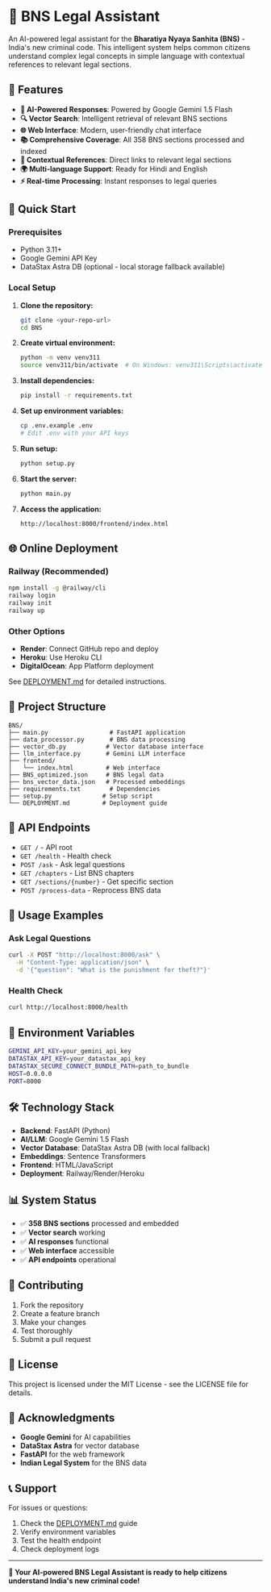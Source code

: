 # 🤖 BNS Legal Assistant

An AI-powered legal assistant for the **Bharatiya Nyaya Sanhita (BNS)** - India's new criminal code. This intelligent system helps common citizens understand complex legal concepts in simple language with contextual references to relevant legal sections.

## 🌟 Features

- **🤖 AI-Powered Responses**: Powered by Google Gemini 1.5 Flash
- **🔍 Vector Search**: Intelligent retrieval of relevant BNS sections
- **🌐 Web Interface**: Modern, user-friendly chat interface
- **📚 Comprehensive Coverage**: All 358 BNS sections processed and indexed
- **🔗 Contextual References**: Direct links to relevant legal sections
- **🌍 Multi-language Support**: Ready for Hindi and English
- **⚡ Real-time Processing**: Instant responses to legal queries

## 🚀 Quick Start

### Prerequisites
- Python 3.11+
- Google Gemini API Key
- DataStax Astra DB (optional - local storage fallback available)

### Local Setup

1. **Clone the repository:**
   ```bash
   git clone <your-repo-url>
   cd BNS
   ```

2. **Create virtual environment:**
   ```bash
   python -m venv venv311
   source venv311/bin/activate  # On Windows: venv311\Scripts\activate
   ```

3. **Install dependencies:**
   ```bash
   pip install -r requirements.txt
   ```

4. **Set up environment variables:**
   ```bash
   cp .env.example .env
   # Edit .env with your API keys
   ```

5. **Run setup:**
   ```bash
   python setup.py
   ```

6. **Start the server:**
   ```bash
   python main.py
   ```

7. **Access the application:**
   ```
   http://localhost:8000/frontend/index.html
   ```

## 🌐 Online Deployment

### Railway (Recommended)
```bash
npm install -g @railway/cli
railway login
railway init
railway up
```

### Other Options
- **Render**: Connect GitHub repo and deploy
- **Heroku**: Use Heroku CLI
- **DigitalOcean**: App Platform deployment

See [DEPLOYMENT.md](DEPLOYMENT.md) for detailed instructions.

## 📁 Project Structure

```
BNS/
├── main.py                 # FastAPI application
├── data_processor.py       # BNS data processing
├── vector_db.py           # Vector database interface
├── llm_interface.py       # Gemini LLM interface
├── frontend/
│   └── index.html         # Web interface
├── BNS_optimized.json     # BNS legal data
├── bns_vector_data.json   # Processed embeddings
├── requirements.txt        # Dependencies
├── setup.py              # Setup script
└── DEPLOYMENT.md         # Deployment guide
```

## 🔧 API Endpoints

- `GET /` - API root
- `GET /health` - Health check
- `POST /ask` - Ask legal questions
- `GET /chapters` - List BNS chapters
- `GET /sections/{number}` - Get specific section
- `POST /process-data` - Reprocess BNS data

## 🎯 Usage Examples

### Ask Legal Questions
```bash
curl -X POST "http://localhost:8000/ask" \
  -H "Content-Type: application/json" \
  -d '{"question": "What is the punishment for theft?"}'
```

### Health Check
```bash
curl http://localhost:8000/health
```

## 🔑 Environment Variables

```bash
GEMINI_API_KEY=your_gemini_api_key
DATASTAX_API_KEY=your_datastax_api_key
DATASTAX_SECURE_CONNECT_BUNDLE_PATH=path_to_bundle
HOST=0.0.0.0
PORT=8000
```

## 🛠️ Technology Stack

- **Backend**: FastAPI (Python)
- **AI/LLM**: Google Gemini 1.5 Flash
- **Vector Database**: DataStax Astra DB (with local fallback)
- **Embeddings**: Sentence Transformers
- **Frontend**: HTML/JavaScript
- **Deployment**: Railway/Render/Heroku

## 📊 System Status

- ✅ **358 BNS sections** processed and embedded
- ✅ **Vector search** working
- ✅ **AI responses** functional
- ✅ **Web interface** accessible
- ✅ **API endpoints** operational

## 🤝 Contributing

1. Fork the repository
2. Create a feature branch
3. Make your changes
4. Test thoroughly
5. Submit a pull request

## 📄 License

This project is licensed under the MIT License - see the LICENSE file for details.

## 🙏 Acknowledgments

- **Google Gemini** for AI capabilities
- **DataStax Astra** for vector database
- **FastAPI** for the web framework
- **Indian Legal System** for the BNS data

## 📞 Support

For issues or questions:
1. Check the [DEPLOYMENT.md](DEPLOYMENT.md) guide
2. Verify environment variables
3. Test the health endpoint
4. Check deployment logs

---

**🎉 Your AI-powered BNS Legal Assistant is ready to help citizens understand India's new criminal code!** 
